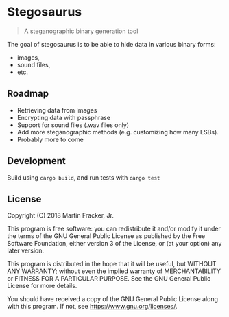 # Stegosaurus

> A steganographic binary generation tool

The goal of stegosaurus is to be able to hide data in various binary forms:

- images,
- sound files,
- etc.

## Roadmap

- Retrieving data from images
- Encrypting data with passphrase
- Support for sound files (.wav files only)
- Add more steganographic methods (e.g. customizing how many LSBs).
- Probably more to come

## Development

Build using `cargo build`, and run tests with `cargo test`

## License

Copyright (C) 2018 Martin Fracker, Jr.

This program is free software: you can redistribute it and/or modify
it under the terms of the GNU General Public License as published by
the Free Software Foundation, either version 3 of the License, or
(at your option) any later version.

This program is distributed in the hope that it will be useful,
but WITHOUT ANY WARRANTY; without even the implied warranty of
MERCHANTABILITY or FITNESS FOR A PARTICULAR PURPOSE.  See the
GNU General Public License for more details.

You should have received a copy of the GNU General Public License
along with this program.  If not, see https://www.gnu.org/licenses/.
